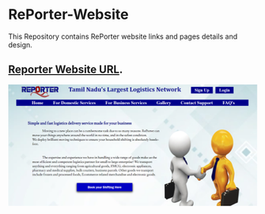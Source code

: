 # RePorter-Website
This Repository contains RePorter website links and pages details and design.

## [Reporter Website URL](https://reporter-services.netlify.app/).
  ![Image](https://github.com/Vignesh-3107/RePorter-Website/blob/main/Web%20Pages/Business%20Services.PNG)

